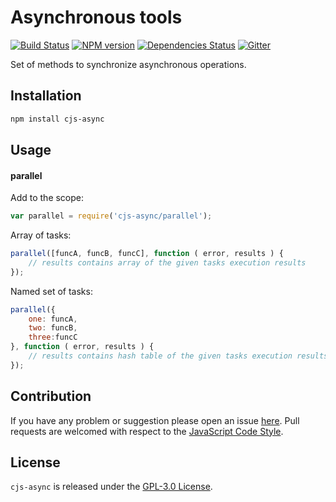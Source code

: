 Asynchronous tools
==================

[![Build Status](https://img.shields.io/travis/cjssdk/async.svg?style=flat-square)](https://travis-ci.org/cjssdk/async)
[![NPM version](https://img.shields.io/npm/v/cjs-async.svg?style=flat-square)](https://www.npmjs.com/package/cjs-async)
[![Dependencies Status](https://img.shields.io/david/cjssdk/async.svg?style=flat-square)](https://david-dm.org/cjssdk/async)
[![Gitter](https://img.shields.io/badge/gitter-join%20chat-blue.svg?style=flat-square)](https://gitter.im/DarkPark/cjssdk)


Set of methods to synchronize asynchronous operations.


## Installation ##

```bash
npm install cjs-async
```


## Usage ##

#### parallel

Add to the scope:

```js
var parallel = require('cjs-async/parallel');
```

Array of tasks:

```js
parallel([funcA, funcB, funcC], function ( error, results ) {
    // results contains array of the given tasks execution results
});
```

Named set of tasks:

```js
parallel({
    one: funcA,
    two: funcB,
    three:funcC
}, function ( error, results ) {
    // results contains hash table of the given tasks execution results
});
```


## Contribution ##

If you have any problem or suggestion please open an issue [here](https://github.com/cjssdk/async/issues).
Pull requests are welcomed with respect to the [JavaScript Code Style](https://github.com/DarkPark/jscs).


## License ##

`cjs-async` is released under the [GPL-3.0 License](http://opensource.org/licenses/GPL-3.0).

